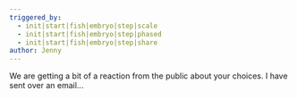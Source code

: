 ```yaml
---
triggered_by:
  - init|start|fish|embryo|step|scale
  - init|start|fish|embryo|step|phased
  - init|start|fish|embryo|step|share
author: Jenny
---
```

We are getting a bit of a reaction from the public about your choices. I have sent over an email...
